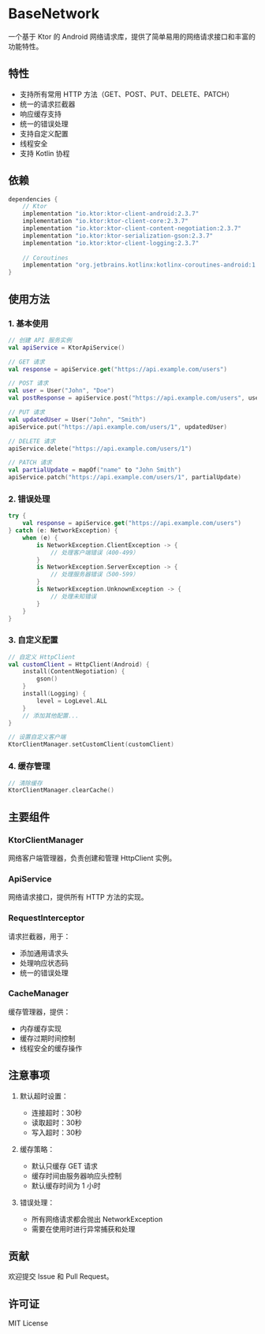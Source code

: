 # BaseNetwork

一个基于 Ktor 的 Android 网络请求库，提供了简单易用的网络请求接口和丰富的功能特性。

## 特性

- 支持所有常用 HTTP 方法（GET、POST、PUT、DELETE、PATCH）
- 统一的请求拦截器
- 响应缓存支持
- 统一的错误处理
- 支持自定义配置
- 线程安全
- 支持 Kotlin 协程

## 依赖

```gradle
dependencies {
    // Ktor
    implementation "io.ktor:ktor-client-android:2.3.7"
    implementation "io.ktor:ktor-client-core:2.3.7"
    implementation "io.ktor:ktor-client-content-negotiation:2.3.7"
    implementation "io.ktor:ktor-serialization-gson:2.3.7"
    implementation "io.ktor:ktor-client-logging:2.3.7"
    
    // Coroutines
    implementation "org.jetbrains.kotlinx:kotlinx-coroutines-android:1.7.3"
}
```

## 使用方法

### 1. 基本使用

```kotlin
// 创建 API 服务实例
val apiService = KtorApiService()

// GET 请求
val response = apiService.get("https://api.example.com/users")

// POST 请求
val user = User("John", "Doe")
val postResponse = apiService.post("https://api.example.com/users", user)

// PUT 请求
val updatedUser = User("John", "Smith")
apiService.put("https://api.example.com/users/1", updatedUser)

// DELETE 请求
apiService.delete("https://api.example.com/users/1")

// PATCH 请求
val partialUpdate = mapOf("name" to "John Smith")
apiService.patch("https://api.example.com/users/1", partialUpdate)
```

### 2. 错误处理

```kotlin
try {
    val response = apiService.get("https://api.example.com/users")
} catch (e: NetworkException) {
    when (e) {
        is NetworkException.ClientException -> {
            // 处理客户端错误（400-499）
        }
        is NetworkException.ServerException -> {
            // 处理服务器错误（500-599）
        }
        is NetworkException.UnknownException -> {
            // 处理未知错误
        }
    }
}
```

### 3. 自定义配置

```kotlin
// 自定义 HttpClient
val customClient = HttpClient(Android) {
    install(ContentNegotiation) {
        gson()
    }
    install(Logging) {
        level = LogLevel.ALL
    }
    // 添加其他配置...
}

// 设置自定义客户端
KtorClientManager.setCustomClient(customClient)
```

### 4. 缓存管理

```kotlin
// 清除缓存
KtorClientManager.clearCache()
```

## 主要组件

### KtorClientManager

网络客户端管理器，负责创建和管理 HttpClient 实例。

### ApiService

网络请求接口，提供所有 HTTP 方法的实现。

### RequestInterceptor

请求拦截器，用于：
- 添加通用请求头
- 处理响应状态码
- 统一的错误处理

### CacheManager

缓存管理器，提供：
- 内存缓存实现
- 缓存过期时间控制
- 线程安全的缓存操作

## 注意事项

1. 默认超时设置：
   - 连接超时：30秒
   - 读取超时：30秒
   - 写入超时：30秒

2. 缓存策略：
   - 默认只缓存 GET 请求
   - 缓存时间由服务器响应头控制
   - 默认缓存时间为 1 小时

3. 错误处理：
   - 所有网络请求都会抛出 NetworkException
   - 需要在使用时进行异常捕获和处理

## 贡献

欢迎提交 Issue 和 Pull Request。

## 许可证

MIT License 